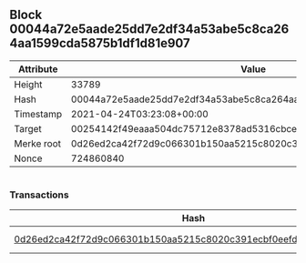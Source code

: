 ## Block 00044a72e5aade25dd7e2df34a53abe5c8ca264aa1599cda5875b1df1d81e907

Attribute | Value
--- | ---
Height | 33789
Hash | 00044a72e5aade25dd7e2df34a53abe5c8ca264aa1599cda5875b1df1d81e907
Timestamp | 2021-04-24T03:23:08+00:00
Target | 00254142f49eaaa504dc75712e8378ad5316cbcead634704b3734b6271167cc4
Merke root | 0d26ed2ca42f72d9c066301b150aa5215c8020c391ecbf0eefd92785b2912bdd
Nonce | 724860840

```

```

### Transactions

Hash | Amount
--- | ---
[0d26ed2ca42f72d9c066301b150aa5215c8020c391ecbf0eefd92785b2912bdd](0d26ed2ca42f72d9c066301b150aa5215c8020c391ecbf0eefd92785b2912bdd.md) | 10.00000000 SKEPTI 
